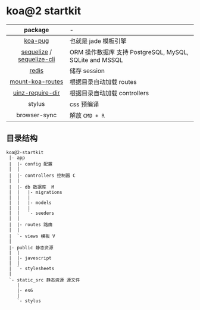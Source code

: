 # koa@2 startkit

| package | - |
|:-:|:-|
| [koa-pug](https://github.com/chrisyip/koa-pug) | 也就是 jade 模板引擎 |
| [sequelize](http://docs.sequelizejs.com/en/latest/) / [sequelize-cli](https://github.com/sequelize/cli) | ORM 操作数据库 支持 PostgreSQL, MySQL, SQLite and MSSQL |
| [redis](http://redis.io/) | 储存 session |
| [mount-koa-routes](https://github.com/moajs/mount-koa-routes) | 根据目录自动加载 routes |
| [uinz-require-dir](https://github.com/uinz/uinz-require-dir) | 根据目录自动加载 controllers |
| stylus | css 预编译|
| browser-sync | 解放 `CMD + R` |

## 目录结构
```
koa@2-startkit
 |- app
 |  |- config 配置
 |  |
 |  |- controllers 控制器 C
 |  |
 |  |- db 数据库  M
 |  |   |- migrations
 |  |   |
 |  |   |- models
 |  |   |
 |  |   `- seeders
 |  |
 |  |- routes 路由
 |  |
 |  `- views 模板 V
 |
 |- public 静态资源
 |  |
 |  |- javescript
 |  |
 |  `- stylesheets
 |
 `- static_src 静态资源 源文件
    |
    |- es6
    |
    `- stylus
```